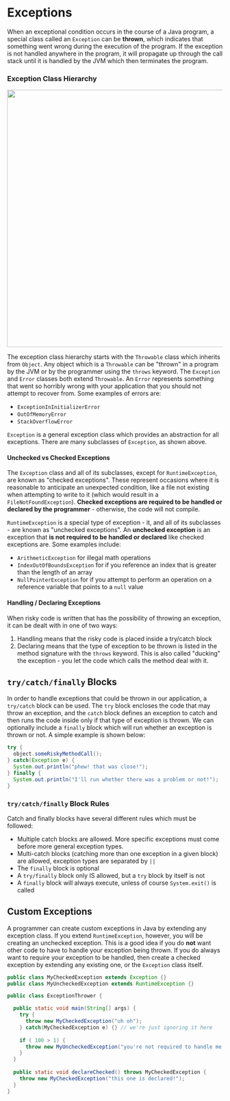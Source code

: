 # Exceptions
When an exceptional condition occurs in the course of a Java program, a special class called an `Exception` can be **thrown**, which indicates that something went wrong during the execution of the program. If the exception is not handled anywhere in the program, it will propagate up through the call stack until it is handled by the JVM which then terminates the program.

### Exception Class Hierarchy
<img src = "https://i.pinimg.com/originals/a6/ab/f3/a6abf35c5fbbb57ebd4e949945839f31.jpg" width = "600">

The exception class hierarchy starts with the `Throwable` class which inherits from `Object`. Any object which is a `Throwable` can be "thrown" in a program by the JVM or by the programmer using the `throws` keyword. The `Exception` and `Error` classes both extend `Throwable`. An `Error` represents something that went so horribly wrong with your application that you should not attempt to recover from. Some examples of errors are:
* `ExceptionInInitializerError`
* `OutOfMemoryError`
* `StackOverflowError`

`Exception` is a general exception class which provides an abstraction for all exceptions. There are many subclasses of `Exception`, as shown above.

#### Unchecked vs Checked Exceptions
The `Exception` class and all of its subclasses, except for `RuntimeException`, are known as "checked exceptions". These represent occasions where it is reasonable to anticipate an unexpected condition, like a file not existing when attempting to write to it (which would result in a `FileNotFoundException`). **Checked exceptions are required to be handled or declared by the programmer** - otherwise, the code will not compile.

`RuntimeException` is a special type of exception - it, and all of its subclasses - are known as "unchecked exceptions". An **unchecked exception** is an exception that **is not required to be handled or declared** like checked exceptions are. Some examples include:
* `ArithmeticException` for illegal math operations
* `IndexOutOfBoundsException` for if you reference an index that is greater than the length of an array
* `NullPointerException` for if you attempt to perform an operation on a reference variable that points to a `null` value

#### Handling / Declaring Exceptions
When risky code is written that has the possibility of throwing an exception, it can be dealt with in one of two ways:
1. Handling means that the risky code is placed inside a try/catch block
2. Declaring means that the type of exception to be thrown is listed in the method signature with the `throws` keyword. This is also called "ducking" the exception - you let the code which calls the method deal with it.

## `try/catch/finally` Blocks
In order to handle exceptions that could be thrown in our application, a `try/catch` block can be used. The `try` block encloses the code that may throw an exception, and the `catch` block defines an exception to catch and then runs the code inside only if that type of exception is thrown. We can optionally include a `finally` block which will run whether an exception is thrown or not. A simple example is shown below:
```java
try {
  object.someRiskyMethodCall();
} catch(Exception e) {
  System.out.println("phew! that was close!");
} finally {
  System.out.println("I'll run whether there was a problem or not!");
}
```

### `try/catch/finally` Block Rules
Catch and finally blocks have several different rules which must be followed:
* Multiple catch blocks are allowed. More specific exceptions must come before more general exception types.
* Multi-catch blocks (catching more than one exception in a given block) are allowed, exception types are separated by `||`
* The `finally` block is optional
* A `try/finally` block only IS allowed, but a `try` block by itself is not
* A `finally` block will always execute, unless of course `System.exit()` is called

## Custom Exceptions
A programmer can create custom exceptions in Java by extending any exception class. If you extend `RuntimeException`, however, you will be creating an unchecked exception. This is a good idea if you do **not** want other code to have to handle your exception being thrown. If you do always want to require your exception to be handled, then create a checked exception by extending any existing one, or the `Exception` class itself.

```java
public class MyCheckedException extends Exception {}
public class MyUncheckedException extends RuntimeException {}

public class ExceptionThrower {

  public static void main(String[] args) {
    try {
	  throw new MyCheckedException("uh oh");
	} catch(MyCheckedException e) {} // we're just ignoring it here
	
    if ( 100 > 1) {
	  throw new MyUncheckedException("you're not required to handle me!");
	}
  }
  
  public static void declareChecked() throws MyCheckedException {
    throw new MyCheckedException("this one is declared!");
  }
}
```